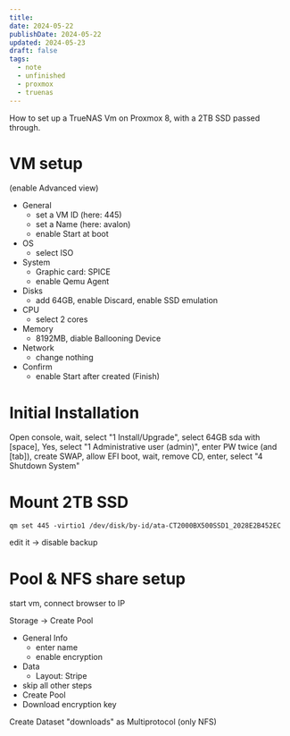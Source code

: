 ```yaml
---
title: 
date: 2024-05-22
publishDate: 2024-05-22
updated: 2024-05-23
draft: false
tags:
  - note
  - unfinished
  - proxmox
  - truenas
---
```

 
How to set up a TrueNAS Vm on Proxmox 8, with a 2TB SSD passed through.

# VM setup

(enable Advanced view)
- General
  - set a VM ID (here: 445)
  - set a Name (here: avalon)
  - enable Start at boot
- OS
  - select ISO
- System
  - Graphic card: SPICE
  - enable Qemu Agent
- Disks
  - add 64GB, enable Discard, enable SSD emulation
- CPU
  - select 2 cores
- Memory
  - 8192MB, diable Ballooning Device
- Network
  - change nothing
- Confirm
  - enable Start after created
(Finish)

# Initial Installation

Open console, wait, select "1 Install/Upgrade", select 64GB sda with [space], Yes, select "1 Administrative user (admin)", enter PW twice (and [tab]), create SWAP, allow EFI boot, wait, remove CD, enter, select "4 Shutdown System"

# Mount 2TB SSD

`qm set 445 -virtio1 /dev/disk/by-id/ata-CT2000BX500SSD1_2028E2B452EC`

edit it -> disable backup

# Pool & NFS share setup

start vm, connect browser to IP

Storage -> Create Pool 
- General Info
  - enter name
  - enable encryption
- Data
  - Layout: Stripe
- skip all other steps
- Create Pool
- Download encryption key

Create Dataset "downloads" as Multiprotocol (only NFS)